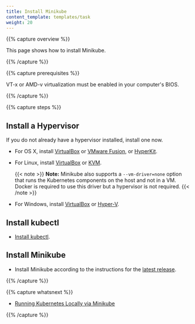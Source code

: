 ```yaml
---
title: Install Minikube
content_template: templates/task
weight: 20
---
```


{{% capture overview %}}

This page shows how to install Minikube.

{{% /capture %}}

{{% capture prerequisites %}}

VT-x or AMD-v virtualization must be enabled in your computer's BIOS.

{{% /capture %}}

{{% capture steps %}}

## Install a Hypervisor

If you do not already have a hypervisor installed, install one now.

* For OS X, install
[VirtualBox](https://www.virtualbox.org/wiki/Downloads) or
[VMware Fusion](https://www.vmware.com/products/fusion), or
[HyperKit](https://github.com/moby/hyperkit).

* For Linux, install
[VirtualBox](https://www.virtualbox.org/wiki/Downloads) or
[KVM](http://www.linux-kvm.org/).

  {{< note >}}
   **Note:** Minikube also supports a `--vm-driver=none` option that runs the Kubernetes components on the host and not in a VM.  Docker is required to use this driver but a hypervisor is not required.
  {{< /note >}}

* For Windows, install
[VirtualBox](https://www.virtualbox.org/wiki/Downloads) or
[Hyper-V](https://msdn.microsoft.com/en-us/virtualization/hyperv_on_windows/quick_start/walkthrough_install).

## Install kubectl

* [Install kubectl](/docs/tasks/tools/install-kubectl/).

## Install Minikube

* Install Minikube according to the instructions for the
[latest release](https://github.com/kubernetes/minikube/releases).

{{% /capture %}}

{{% capture whatsnext %}}

* [Running Kubernetes Locally via Minikube](/docs/getting-started-guides/minikube/)

{{% /capture %}}



